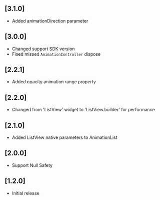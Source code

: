 ## [3.1.0]
* Added animationDirection parameter

## [3.0.0] 
* Changed support SDK version
* Fixed missed `AnimationController` dispose

## [2.2.1] 
* Added opacity animation range property

## [2.2.0] 
* Changed from 'ListView' widget to 'ListView.builder' for performance

## [2.1.0] 
* Added ListView native parameters to AnimationList

## [2.0.0] 
* Support Null Safety

## [1.2.0] 
* Initial release
